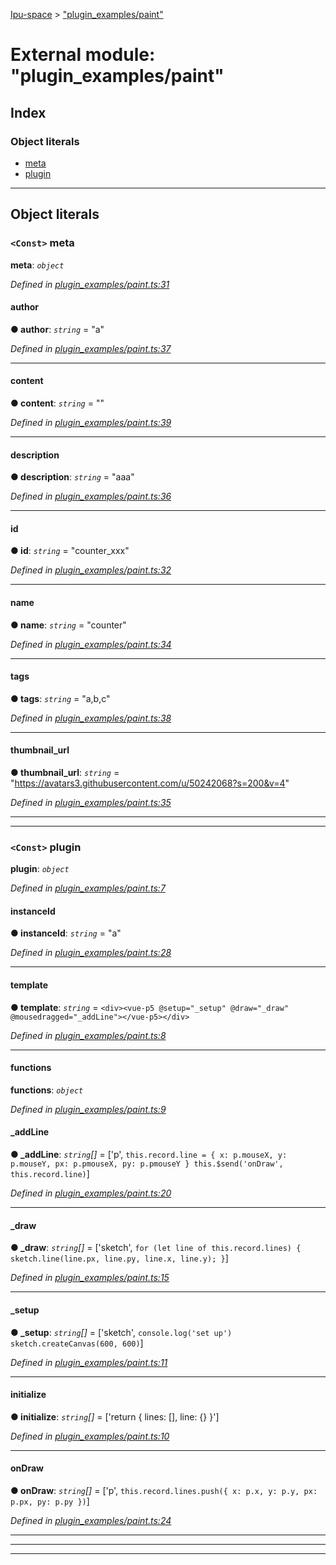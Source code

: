 [Ipu-space](../README.md) > ["plugin_examples/paint"](../modules/plugin_examples_paint_.md)

# External module: "plugin_examples/paint"

## Index

### Object literals

* [meta](plugin_examples_paint_.md#meta)
* [plugin](plugin_examples_paint_.md#plugin)

---

## Object literals

<a id="meta"></a>

### `<Const>` meta

**meta**: *`object`*

*Defined in [plugin_examples/paint.ts:31](https://github.com/i-pu/ipu/blob/102e976/client/src/plugin_examples/paint.ts#L31)*

<a id="meta.author"></a>

####  author

**● author**: *`string`* = "a"

*Defined in [plugin_examples/paint.ts:37](https://github.com/i-pu/ipu/blob/102e976/client/src/plugin_examples/paint.ts#L37)*

___
<a id="meta.content"></a>

####  content

**● content**: *`string`* = "<html></html>"

*Defined in [plugin_examples/paint.ts:39](https://github.com/i-pu/ipu/blob/102e976/client/src/plugin_examples/paint.ts#L39)*

___
<a id="meta.description"></a>

####  description

**● description**: *`string`* = "aaa"

*Defined in [plugin_examples/paint.ts:36](https://github.com/i-pu/ipu/blob/102e976/client/src/plugin_examples/paint.ts#L36)*

___
<a id="meta.id"></a>

####  id

**● id**: *`string`* = "counter_xxx"

*Defined in [plugin_examples/paint.ts:32](https://github.com/i-pu/ipu/blob/102e976/client/src/plugin_examples/paint.ts#L32)*

___
<a id="meta.name"></a>

####  name

**● name**: *`string`* = "counter"

*Defined in [plugin_examples/paint.ts:34](https://github.com/i-pu/ipu/blob/102e976/client/src/plugin_examples/paint.ts#L34)*

___
<a id="meta.tags"></a>

####  tags

**● tags**: *`string`* = "a,b,c"

*Defined in [plugin_examples/paint.ts:38](https://github.com/i-pu/ipu/blob/102e976/client/src/plugin_examples/paint.ts#L38)*

___
<a id="meta.thumbnail_url"></a>

####  thumbnail_url

**● thumbnail_url**: *`string`* = "https://avatars3.githubusercontent.com/u/50242068?s=200&v=4"

*Defined in [plugin_examples/paint.ts:35](https://github.com/i-pu/ipu/blob/102e976/client/src/plugin_examples/paint.ts#L35)*

___

___
<a id="plugin"></a>

### `<Const>` plugin

**plugin**: *`object`*

*Defined in [plugin_examples/paint.ts:7](https://github.com/i-pu/ipu/blob/102e976/client/src/plugin_examples/paint.ts#L7)*

<a id="plugin.instanceid"></a>

####  instanceId

**● instanceId**: *`string`* = "a"

*Defined in [plugin_examples/paint.ts:28](https://github.com/i-pu/ipu/blob/102e976/client/src/plugin_examples/paint.ts#L28)*

___
<a id="plugin.template"></a>

####  template

**● template**: *`string`* =  `<div><vue-p5 @setup="_setup" @draw="_draw" @mousedragged="_addLine"></vue-p5></div>`

*Defined in [plugin_examples/paint.ts:8](https://github.com/i-pu/ipu/blob/102e976/client/src/plugin_examples/paint.ts#L8)*

___
<a id="plugin.functions"></a>

####  functions

**functions**: *`object`*

*Defined in [plugin_examples/paint.ts:9](https://github.com/i-pu/ipu/blob/102e976/client/src/plugin_examples/paint.ts#L9)*

<a id="plugin.functions._addline"></a>

####  _addLine

**● _addLine**: *`string`[]* =  ['p', `
      this.record.line = { x: p.mouseX, y: p.mouseY, px: p.pmouseX, py: p.pmouseY }
      this.$send('onDraw', this.record.line)
    `]

*Defined in [plugin_examples/paint.ts:20](https://github.com/i-pu/ipu/blob/102e976/client/src/plugin_examples/paint.ts#L20)*

___
<a id="plugin.functions._draw"></a>

####  _draw

**● _draw**: *`string`[]* =  ['sketch', `
      for (let line of this.record.lines) {
        sketch.line(line.px, line.py, line.x, line.y);
      }
    `]

*Defined in [plugin_examples/paint.ts:15](https://github.com/i-pu/ipu/blob/102e976/client/src/plugin_examples/paint.ts#L15)*

___
<a id="plugin.functions._setup"></a>

####  _setup

**● _setup**: *`string`[]* =  ['sketch', `
      console.log('set up')
      sketch.createCanvas(600, 600)
    `]

*Defined in [plugin_examples/paint.ts:11](https://github.com/i-pu/ipu/blob/102e976/client/src/plugin_examples/paint.ts#L11)*

___
<a id="plugin.functions.initialize"></a>

####  initialize

**● initialize**: *`string`[]* =  ['return { lines: [], line: {} }']

*Defined in [plugin_examples/paint.ts:10](https://github.com/i-pu/ipu/blob/102e976/client/src/plugin_examples/paint.ts#L10)*

___
<a id="plugin.functions.ondraw"></a>

####  onDraw

**● onDraw**: *`string`[]* =  ['p', `
      this.record.lines.push({ x: p.x, y: p.y, px: p.px, py: p.py })
    `]

*Defined in [plugin_examples/paint.ts:24](https://github.com/i-pu/ipu/blob/102e976/client/src/plugin_examples/paint.ts#L24)*

___

___

___

